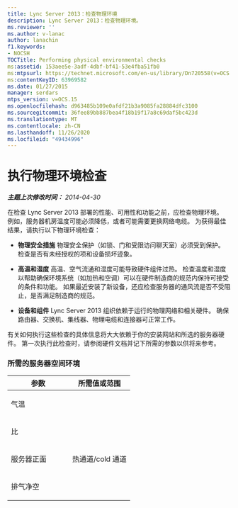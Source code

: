 ```yaml
---
title: Lync Server 2013：检查物理环境
description: Lync Server 2013：检查物理环境。
ms.reviewer: ''
ms.author: v-lanac
author: lanachin
f1.keywords:
- NOCSH
TOCTitle: Performing physical environmental checks
ms:assetid: 153aee5e-3adf-4dbf-bf41-53e4fba51fb0
ms:mtpsurl: https://technet.microsoft.com/en-us/library/Dn720558(v=OCS.15)
ms:contentKeyID: 63969582
ms.date: 01/27/2015
manager: serdars
mtps_version: v=OCS.15
ms.openlocfilehash: d963485b109e0afdf21b3a9085fa28884dfc3100
ms.sourcegitcommit: 36fee89bb887bea4f18b19f17a8c69daf5bc423d
ms.translationtype: MT
ms.contentlocale: zh-CN
ms.lasthandoff: 11/26/2020
ms.locfileid: "49434996"
---
```

# <a name="performing-physical-environmental-checks"></a>执行物理环境检查

<div data-xmlns="http://www.w3.org/1999/xhtml">

<div class="topic" data-xmlns="http://www.w3.org/1999/xhtml" data-msxsl="urn:schemas-microsoft-com:xslt" data-cs="https://msdn.microsoft.com/">

<div data-asp="https://msdn2.microsoft.com/asp">



</div>

<div id="mainSection">

<div id="mainBody">

<span> </span>

_**主题上次修改时间：** 2014-04-30_

在检查 Lync Server 2013 部署的性能、可用性和功能之前，应检查物理环境。 例如，服务器机房温度可能必须降低，或者可能需要更换网络电缆。 为获得最佳结果，请执行以下物理环境检查：

  - **物理安全措施**   物理安全保护（如锁、门和受限访问聊天室）必须受到保护。 检查是否有未经授权的项和设备损坏迹象。

  - **高温和湿度**   高温、空气流通和湿度可能导致硬件组件过热。 检查温度和湿度以帮助确保环境系统（如加热和空调）可以在硬件制造商的规范内保持可接受的条件和功能。 如果最近安装了新设备，还应检查服务器的通风流是否不受阻止，是否满足制造商的规范。

  - **设备和组件**   Lync Server 2013 组织依赖于运行的物理网络和相关硬件。 确保路由器、交换机、集线器、物理电缆和连接器可正常工作。

有关如何执行这些检查的具体信息将大大依赖于你的安装网站和所选的服务器硬件。 第一次执行此检查时，请参阅硬件文档并记下所需的参数以供将来参考。

### <a name="desired-server-space-environment"></a>所需的服务器空间环境

<table>
<colgroup>
<col style="width: 50%" />
<col style="width: 50%" />
</colgroup>
<thead>
<tr class="header">
<th>参数</th>
<th>所需值或范围</th>
</tr>
</thead>
<tbody>
<tr class="odd">
<td><p>气温</p></td>
<td></td>
</tr>
<tr class="even">
<td><p>比</p></td>
<td></td>
</tr>
<tr class="odd">
<td><p>服务器正面</p></td>
<td><p>热通道/cold 通道</p></td>
</tr>
<tr class="even">
<td><p>排气净空</p></td>
<td></td>
</tr>
</tbody>
</table>


</div>

<span> </span>

</div>

</div>

</div>

